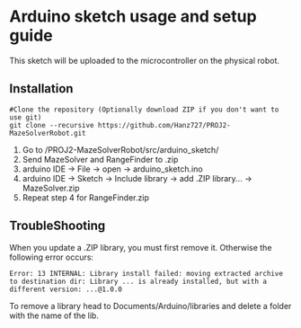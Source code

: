 # Arduino sketch usage and setup guide
This sketch will be uploaded to the microcontroller on the physical robot.

## Installation
```
#Clone the repository (Optionally download ZIP if you don't want to use git)
git clone --recursive https://github.com/Hanz727/PROJ2-MazeSolverRobot.git
```

1. Go to /PROJ2-MazeSolverRobot/src/arduino_sketch/
2. Send MazeSolver and RangeFinder to .zip
3. arduino IDE -> File -> open -> arduino_sketch.ino
4. arduino IDE -> Sketch -> Include library -> add .ZIP library... -> MazeSolver.zip
5. Repeat step 4 for RangeFinder.zip

## TroubleShooting

When you update a .ZIP library, you must first remove it. Otherwise the following error occurs:
```
Error: 13 INTERNAL: Library install failed: moving extracted archive to destination dir: Library ... is already installed, but with a different version: ...@1.0.0
```

To remove a library head to Documents/Arduino/libraries and delete a folder with the name of the lib.
